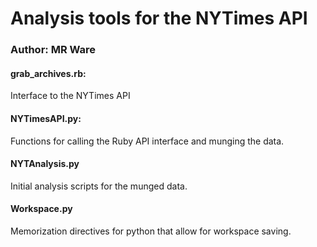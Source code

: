 # Analysis tools for the NYTimes API
### Author: MR Ware

#### grab_archives.rb:
Interface to the NYTimes API

#### NYTimesAPI.py:
Functions for calling the Ruby API interface and munging the data.

#### NYTAnalysis.py
Initial analysis scripts for the munged data.

#### Workspace.py
Memorization directives for python that allow for workspace saving.